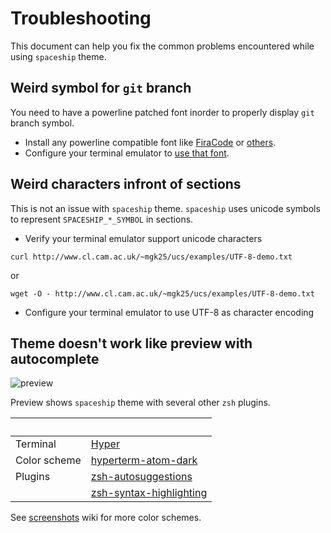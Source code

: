 # Troubleshooting

This document can help you fix the common problems encountered while using `spaceship` theme.

## Weird symbol for `git` branch
You need to have a powerline patched font inorder to properly display `git` branch symbol.
- Install any powerline compatible font like [FiraCode](https://github.com/tonsky/FiraCode) or [others](https://github.com/powerline/fonts).
- Configure your terminal emulator to [use that font](https://powerline.readthedocs.io/en/master/troubleshooting/osx.html).

## Weird characters infront of sections
This is not an issue with `spaceship` theme. `spaceship` uses unicode symbols to represent `SPACESHIP_*_SYMBOL` in sections.
- Verify your terminal emulator support unicode characters
```
curl http://www.cl.cam.ac.uk/~mgk25/ucs/examples/UTF-8-demo.txt
```
or
```
wget -O - http://www.cl.cam.ac.uk/~mgk25/ucs/examples/UTF-8-demo.txt
```
- Configure your terminal emulator to use UTF-8 as character encoding

## Theme doesn't work like preview with autocomplete
![preview](https://raw.githubusercontent.com/denysdovhan/spaceship-zsh-theme/master/preview.gif)

Preview shows `spaceship` theme with several other `zsh` plugins.

| &nbsp; | &nbsp; |
------ | ----- |
| Terminal | [Hyper](https://hyper.is) |
| Color scheme | [hyperterm-atom-dark](https://www.npmjs.com/package/hyperterm-atom-dark) |
| Plugins | [zsh-autosuggestions](https://github.com/zsh-users/zsh-autosuggestions) |
| | [zsh-syntax-highlighting](https://github.com/zsh-users/zsh-syntax-highlighting) |

See [screenshots](https://github.com/denysdovhan/spaceship-zsh-theme/wiki/Screenshots) wiki for more color schemes.

